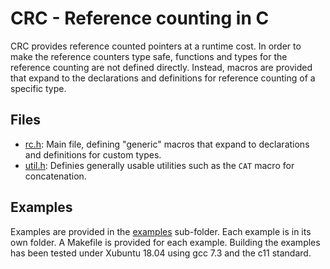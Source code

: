 # CRC - Reference counting in C

CRC provides reference counted pointers at a runtime cost.
In order to make the reference counters type safe, functions and types for the
reference counting are not defined directly. Instead, macros are provided that
expand to the declarations and definitions for reference counting of a specific
type.

## Files
- [rc.h](./rc.h): Main file, defining "generic" macros that expand to declarations and 
definitions for custom types.
- [util.h](./util.h): Definies generally usable utilities such as the `CAT` macro for
concatenation.

## Examples
Examples are provided in the [examples](./examples) sub-folder. Each example is in its
own folder. A Makefile is provided for each example. Building the examples has
been tested under Xubuntu 18.04 using gcc 7.3 and the c11 standard.

